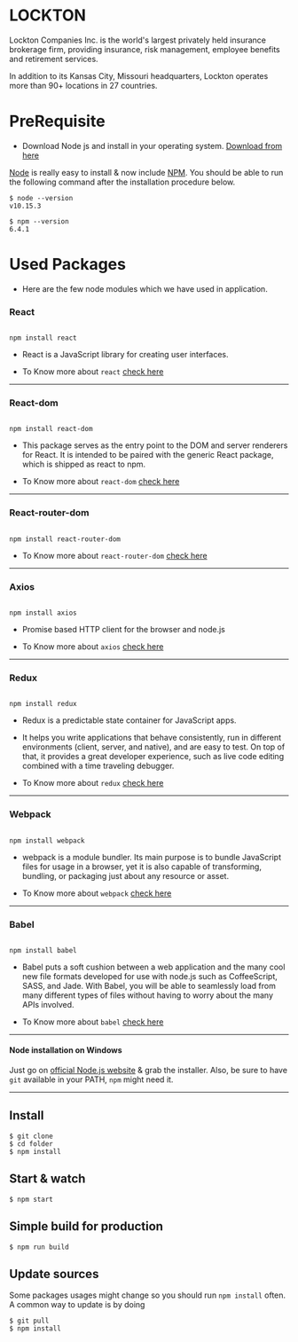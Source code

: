 # LOCKTON

Lockton Companies Inc. is the world's largest privately held insurance brokerage firm, providing insurance, risk management, employee benefits and retirement services.

In addition to its Kansas City, Missouri headquarters, Lockton operates more than 90+ locations in 27 countries.

# PreRequisite

- Download Node js and install in your operating system. [Download from here](https://nodejs.org/en/download/)

[Node](http://nodejs.org/) is really easy to install & now include [NPM](https://npmjs.org/).
You should be able to run the following command after the installation procedure
below.

    $ node --version
    v10.15.3

    $ npm --version
    6.4.1

# Used Packages

- Here are the few node modules which we have used in application.

### React

```

npm install react

```

- React is a JavaScript library for creating user interfaces.

- To Know more about `react` [check here](https://www.npmjs.com/package/react)

---

### React-dom

```

npm install react-dom

```

- This package serves as the entry point to the DOM and server renderers for React. It is intended to be paired with the generic React package, which is shipped as react to npm.

- To Know more about `react-dom` [check here](https://www.npmjs.com/package/react-dom)

---

### React-router-dom

```

npm install react-router-dom

```

- To Know more about `react-router-dom` [check here](https://www.npmjs.com/package/react-router-dom)

---

### Axios

```

npm install axios

```

- Promise based HTTP client for the browser and node.js

- To Know more about `axios` [check here](https://www.npmjs.com/package/axios)

---

### Redux

```

npm install redux

```

- Redux is a predictable state container for JavaScript apps.

- It helps you write applications that behave consistently, run in different environments (client, server, and native), and are easy to test. On top of that, it provides a great developer experience, such as live code editing combined with a time traveling debugger.

- To Know more about `redux` [check here](https://www.npmjs.com/package/redux)

---

### Webpack

```

npm install webpack

```

- webpack is a module bundler. Its main purpose is to bundle JavaScript files for usage in a browser, yet it is also capable of transforming, bundling, or packaging just about any resource or asset.

- To Know more about `webpack` [check here](https://www.npmjs.com/package/webpack)

---

### Babel

```

npm install babel

```

- Babel puts a soft cushion between a web application and the many cool new file formats developed for use with node.js such as CoffeeScript, SASS, and Jade. With Babel, you will be able to seamlessly load from many different types of files without having to worry about the many APIs involved.

- To Know more about `babel` [check here](https://www.npmjs.com/package/Babel)

---

#### Node installation on Windows

Just go on [official Node.js website](http://nodejs.org/) & grab the installer.
Also, be sure to have `git` available in your PATH, `npm` might need it.

---

## Install

    $ git clone 
    $ cd folder
    $ npm install

## Start & watch

    $ npm start

## Simple build for production

    $ npm run build

## Update sources

Some packages usages might change so you should run `npm install` often.
A common way to update is by doing

    $ git pull
    $ npm install
